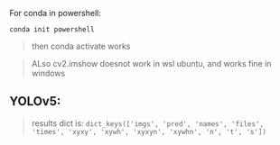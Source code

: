 


For conda in powershell:

`conda init powershell`
> then conda activate works


> ALso cv2.imshow doesnot work in wsl ubuntu, and works fine in windows


## YOLOv5:

> results dict is:
`dict_keys(['imgs', 'pred', 'names', 'files', 'times', 'xyxy', 'xywh', 'xyxyn', 'xywhn', 'n', 't', 's'])`

